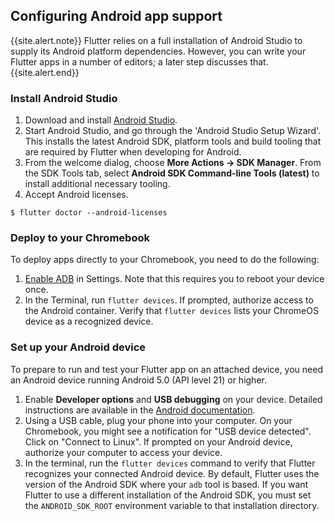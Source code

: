## Configuring Android app support

{{site.alert.note}}
  Flutter relies on a full installation of Android Studio to supply
  its Android platform dependencies. However, you can write your
  Flutter apps in a number of editors; a later step discusses that.
{{site.alert.end}}

### Install Android Studio

 1. Download and install [Android Studio]({{site.android-dev}}/studio/install#chrome-os).
 1. Start Android Studio, and go through the 'Android Studio Setup Wizard'.
    This installs the latest Android SDK, platform tools and build tooling
    that are required by Flutter when developing for Android.
 1. From the welcome dialog, choose **More Actions -> SDK Manager**.
    From the SDK Tools tab, select
    **Android SDK Command-line Tools (latest)**
    to install additional necessary tooling.
 1. Accept Android licenses.

 ```terminal
$ flutter doctor --android-licenses
```

### Deploy to your Chromebook

To deploy apps directly to your Chromebook, you need to do the following:

 1. [Enable ADB][] in Settings. Note that this requires you to reboot your
    device once.
 1. In the Terminal, run `flutter devices`. If prompted, authorize access to
    the Android container. Verify that `flutter devices` lists your ChromeOS
    device as a recognized device.

### Set up your Android device

To prepare to run and test your Flutter app on an attached device,
you need an Android device running Android 5.0 (API level 21) or higher.

 1. Enable **Developer options** and **USB debugging** on your device.
    Detailed instructions are available in the
    [Android documentation]({{site.android-dev}}/studio/debug/dev-options).
 1. Using a USB cable, plug your phone into your computer.
    On your Chromebook, you might see a notification for
    "USB device detected". Click on "Connect to Linux".
    If prompted on your Android device,
    authorize your computer to access your device.
 1. In the terminal, run the `flutter devices` command to verify
    that Flutter recognizes your connected Android device.
    By default, Flutter uses the version of the
    Android SDK where your `adb` tool is based.
    If you want Flutter to use a different installation
    of the Android SDK, you must set the `ANDROID_SDK_ROOT`
    environment variable to that installation directory.

[Enable ADB]: https://support.google.com/chromebook/answer/9770692
